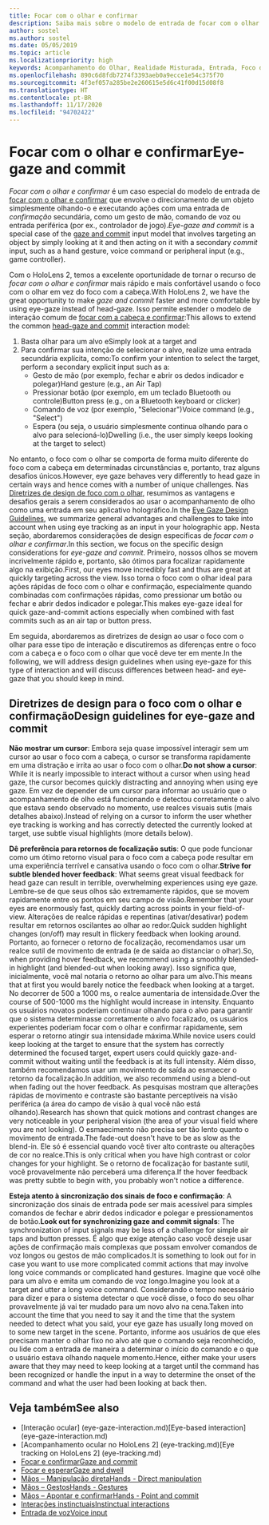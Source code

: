 ```yaml
---
title: Focar com o olhar e confirmar
description: Saiba mais sobre o modelo de entrada de focar com o olhar e confirmar, um tipo de focar e confirmar em que focar é olhar para um objeto.
author: sostel
ms.author: sostel
ms.date: 05/05/2019
ms.topic: article
ms.localizationpriority: high
keywords: Acompanhamento do Olhar, Realidade Misturada, Entrada, Foco do Olhar, Direcionamento de Foco, HoloLens 2, Seleção baseada no Olhar, headset de realidade misturada, headset do windows mixed reality, headset de realidade virtual, HoloLens, MRTK, Kit de Ferramentas de Realidade Misturada, foco
ms.openlocfilehash: 890c6d8fdb7274f3393aeb0a9ecce1e54c375f70
ms.sourcegitcommit: 4f3ef057a285be2e260615e5d6c41f00d15d08f8
ms.translationtype: HT
ms.contentlocale: pt-BR
ms.lasthandoff: 11/17/2020
ms.locfileid: "94702422"
---
```

# <a name="eye-gaze-and-commit"></a><span data-ttu-id="a186b-104">Focar com o olhar e confirmar</span><span class="sxs-lookup"><span data-stu-id="a186b-104">Eye-gaze and commit</span></span>
<span data-ttu-id="a186b-105">_Focar com o olhar e confirmar_ é um caso especial do modelo de entrada de [focar com o olhar e confirmar](gaze-and-commit.md) que envolve o direcionamento de um objeto simplesmente olhando-o e executando ações com uma entrada de _confirmação_ secundária, como um gesto de mão, comando de voz ou entrada periférica (por ex., controlador de jogo).</span><span class="sxs-lookup"><span data-stu-id="a186b-105">_Eye-gaze and commit_ is a special case of the [gaze and commit](gaze-and-commit.md) input model that involves targeting an object by simply looking at it and then acting on it with a secondary _commit_ input, such as a hand gesture, voice command or peripheral input (e.g., game controller).</span></span> 

<span data-ttu-id="a186b-106">Com o HoloLens 2, temos a excelente oportunidade de tornar o recurso de _focar com o olhar e confirmar_ mais rápido e mais confortável usando o foco com o olhar em vez do foco com a cabeça.</span><span class="sxs-lookup"><span data-stu-id="a186b-106">With HoloLens 2, we have the great opportunity to make _gaze and commit_ faster and more comfortable by using eye-gaze instead of head-gaze.</span></span> <span data-ttu-id="a186b-107">Isso permite estender o modelo de interação comum de [focar com a cabeça e confirmar](gaze-and-commit.md):</span><span class="sxs-lookup"><span data-stu-id="a186b-107">This allows to extend the common [head-gaze and commit](gaze-and-commit.md) interaction model:</span></span> 
1. <span data-ttu-id="a186b-108">Basta olhar para um alvo e</span><span class="sxs-lookup"><span data-stu-id="a186b-108">Simply look at a target and</span></span> 
2. <span data-ttu-id="a186b-109">Para confirmar sua intenção de selecionar o alvo, realize uma entrada secundária explícita, como:</span><span class="sxs-lookup"><span data-stu-id="a186b-109">To confirm your intention to select the target, perform a secondary explicit input such as a:</span></span>  
   - <span data-ttu-id="a186b-110">Gesto de mão (por exemplo, fechar e abrir os dedos indicador e polegar)</span><span class="sxs-lookup"><span data-stu-id="a186b-110">Hand gesture (e.g., an Air Tap)</span></span>
   - <span data-ttu-id="a186b-111">Pressionar botão (por exemplo, em um teclado Bluetooth ou controle)</span><span class="sxs-lookup"><span data-stu-id="a186b-111">Button press (e.g., on a Bluetooth keyboard or clicker)</span></span>
   - <span data-ttu-id="a186b-112">Comando de voz (por exemplo, "Selecionar")</span><span class="sxs-lookup"><span data-stu-id="a186b-112">Voice command (e.g., "Select")</span></span>
   - <span data-ttu-id="a186b-113">Espera (ou seja, o usuário simplesmente continua olhando para o alvo para selecioná-lo)</span><span class="sxs-lookup"><span data-stu-id="a186b-113">Dwelling (i.e., the user simply keeps looking at the target to select)</span></span>

<span data-ttu-id="a186b-114">No entanto, o foco com o olhar se comporta de forma muito diferente do foco com a cabeça em determinadas circunstâncias e, portanto, traz alguns desafios únicos.</span><span class="sxs-lookup"><span data-stu-id="a186b-114">However, eye gaze behaves very differently to head gaze in certain ways and hence comes with a number of unique challenges.</span></span> <span data-ttu-id="a186b-115">Nas [Diretrizes de design de foco com o olhar](eye-tracking.md), resumimos as vantagens e desafios gerais a serem considerados ao usar o acompanhamento de olho como uma entrada em seu aplicativo holográfico.</span><span class="sxs-lookup"><span data-stu-id="a186b-115">In the [Eye Gaze Design Guidelines](eye-tracking.md), we summarize general advantages and challenges to take into account when using eye tracking as an input in your holographic app.</span></span> <span data-ttu-id="a186b-116">Nesta seção, abordaremos considerações de design específicas de _focar com o olhar e confirmar_.</span><span class="sxs-lookup"><span data-stu-id="a186b-116">In this section, we focus on the specific design considerations for _eye-gaze and commit_.</span></span>
<span data-ttu-id="a186b-117">Primeiro, nossos olhos se movem incrivelmente rápido e, portanto, são ótimos para focalizar rapidamente algo na exibição.</span><span class="sxs-lookup"><span data-stu-id="a186b-117">First, our eyes move incredibly fast and thus are great at quickly targeting across the view.</span></span> <span data-ttu-id="a186b-118">Isso torna o foco com o olhar ideal para ações rápidas de foco com o olhar e confirmação, especialmente quando combinadas com confirmações rápidas, como pressionar um botão ou fechar e abrir dedos indicador e polegar.</span><span class="sxs-lookup"><span data-stu-id="a186b-118">This makes eye-gaze ideal for quick gaze-and-commit actions especially when combined with fast commits such as an air tap or button press.</span></span>
   
<span data-ttu-id="a186b-119">Em seguida, abordaremos as diretrizes de design ao usar o foco com o olhar para esse tipo de interação e discutiremos as diferenças entre o foco com a cabeça e o foco com o olhar que você deve ter em mente.</span><span class="sxs-lookup"><span data-stu-id="a186b-119">In the following, we will address design guidelines when using eye-gaze for this type of interaction and will discuss differences between head- and eye-gaze that you should keep in mind.</span></span>

## <a name="design-guidelines-for-eye-gaze-and-commit"></a><span data-ttu-id="a186b-120">Diretrizes de design para o foco com o olhar e confirmação</span><span class="sxs-lookup"><span data-stu-id="a186b-120">Design guidelines for eye-gaze and commit</span></span>

<span data-ttu-id="a186b-121">**Não mostrar um cursor**: Embora seja quase impossível interagir sem um cursor ao usar o foco com a cabeça, o cursor se transforma rapidamente em uma distração e irrita ao usar o foco com o olhar.</span><span class="sxs-lookup"><span data-stu-id="a186b-121">**Do not show a cursor**: While it is nearly impossible to interact without a cursor when using head gaze, the cursor becomes quickly distracting and annoying when using eye gaze.</span></span> <span data-ttu-id="a186b-122">Em vez de depender de um cursor para informar ao usuário que o acompanhamento de olho está funcionando e detectou corretamente o alvo que estava sendo observado no momento, use realces visuais sutis (mais detalhes abaixo).</span><span class="sxs-lookup"><span data-stu-id="a186b-122">Instead of relying on a cursor to inform the user whether eye tracking is working and has correctly detected the currently looked at target, use subtle visual highlights (more details below).</span></span>

<span data-ttu-id="a186b-123">**Dê preferência para retornos de focalização sutis**: O que pode funcionar como um ótimo retorno visual para o foco com a cabeça pode resultar em uma experiência terrível e cansativa usando o foco com o olhar.</span><span class="sxs-lookup"><span data-stu-id="a186b-123">**Strive for subtle blended hover feedback**: What seems great visual feedback for head gaze can result in terrible, overwhelming experiences using eye gaze.</span></span> <span data-ttu-id="a186b-124">Lembre-se de que seus olhos são extremamente rápidos, que se movem rapidamente entre os pontos em seu campo de visão.</span><span class="sxs-lookup"><span data-stu-id="a186b-124">Remember that your eyes are enormously fast, quickly darting across points in your field-of-view.</span></span> <span data-ttu-id="a186b-125">Alterações de realce rápidas e repentinas (ativar/desativar) podem resultar em retornos oscilantes ao olhar ao redor.</span><span class="sxs-lookup"><span data-stu-id="a186b-125">Quick sudden highlight changes (on/off) may result in flickery feedback when looking around.</span></span> <span data-ttu-id="a186b-126">Portanto, ao fornecer o retorno de focalização, recomendamos usar um realce sutil de movimento de entrada (e de saída ao distanciar o olhar).</span><span class="sxs-lookup"><span data-stu-id="a186b-126">So, when providing hover feedback, we recommend using a smoothly blended-in highlight (and blended-out when looking away).</span></span> <span data-ttu-id="a186b-127">Isso significa que, inicialmente, você mal notaria o retorno ao olhar para um alvo.</span><span class="sxs-lookup"><span data-stu-id="a186b-127">This means that at first you would barely notice the feedback when looking at a target.</span></span> <span data-ttu-id="a186b-128">No decorrer de 500 a 1000 ms, o realce aumentaria de intensidade.</span><span class="sxs-lookup"><span data-stu-id="a186b-128">Over the course of 500-1000 ms the highlight would increase in intensity.</span></span> <span data-ttu-id="a186b-129">Enquanto os usuários novatos poderiam continuar olhando para o alvo para garantir que o sistema determinasse corretamente o alvo focalizado, os usuários experientes poderiam focar com o olhar e confirmar rapidamente, sem esperar o retorno atingir sua intensidade máxima.</span><span class="sxs-lookup"><span data-stu-id="a186b-129">While novice users could keep looking at the target to ensure that the system has correctly determined the focused target, expert users could quickly gaze-and-commit without waiting until the feedback is at its full intensity.</span></span> <span data-ttu-id="a186b-130">Além disso, também recomendamos usar um movimento de saída ao esmaecer o retorno da focalização.</span><span class="sxs-lookup"><span data-stu-id="a186b-130">In addition, we also recommend using a blend-out when fading out the hover feedback.</span></span> <span data-ttu-id="a186b-131">As pesquisas mostram que alterações rápidas de movimento e contraste são bastante perceptíveis na visão periférica (a área do campo de visão à qual você não está olhando).</span><span class="sxs-lookup"><span data-stu-id="a186b-131">Research has shown that quick motions and contrast changes are very noticeable in your peripheral vision (the area of your visual field where you are not looking).</span></span>
<span data-ttu-id="a186b-132">O esmaecimento não precisa ser tão lento quanto o movimento de entrada.</span><span class="sxs-lookup"><span data-stu-id="a186b-132">The fade-out doesn't have to be as slow as the blend-in.</span></span> <span data-ttu-id="a186b-133">Ele só é essencial quando você tiver alto contraste ou alterações de cor no realce.</span><span class="sxs-lookup"><span data-stu-id="a186b-133">This is only critical when you have high contrast or color changes for your highlight.</span></span> <span data-ttu-id="a186b-134">Se o retorno de focalização for bastante sutil, você provavelmente não perceberá uma diferença.</span><span class="sxs-lookup"><span data-stu-id="a186b-134">If the hover feedback was pretty subtle to begin with, you probably won't notice a difference.</span></span>

<span data-ttu-id="a186b-135">**Esteja atento à sincronização dos sinais de foco e confirmação**: A sincronização dos sinais de entrada pode ser mais acessível para simples comandos de fechar e abrir dedos indicador e polegar e pressionamentos de botão.</span><span class="sxs-lookup"><span data-stu-id="a186b-135">**Look out for synchronizing gaze and commit signals**: The synchronization of input signals may be less of a challenge for simple air taps and button presses.</span></span> <span data-ttu-id="a186b-136">É algo que exige atenção caso você deseje usar ações de confirmação mais complexas que possam envolver comandos de voz longos ou gestos de mão complicados.</span><span class="sxs-lookup"><span data-stu-id="a186b-136">It is something to look out for in case you want to use more complicated commit actions that may involve long voice commands or complicated hand gestures.</span></span> <span data-ttu-id="a186b-137">Imagine que você olhe para um alvo e emita um comando de voz longo.</span><span class="sxs-lookup"><span data-stu-id="a186b-137">Imagine you look at a target and utter a long voice command.</span></span> <span data-ttu-id="a186b-138">Considerando o tempo necessário para dizer e para o sistema detectar o que você disse, o foco do seu olhar provavelmente já vai ter mudado para um novo alvo na cena.</span><span class="sxs-lookup"><span data-stu-id="a186b-138">Taken into account the time that you need to say it and the time that the system needed to detect what you said, your eye gaze has usually long moved on to some new target in the scene.</span></span> <span data-ttu-id="a186b-139">Portanto, informe aos usuários de que eles precisam manter o olhar fixo no alvo até que o comando seja reconhecido, ou lide com a entrada de maneira a determinar o início do comando e o que o usuário estava olhando naquele momento.</span><span class="sxs-lookup"><span data-stu-id="a186b-139">Hence, either make your users aware that they may need to keep looking at a target until the command has been recognized or handle the input in a way to determine the onset of the command and what the user had been looking at back then.</span></span>

## <a name="see-also"></a><span data-ttu-id="a186b-140">Veja também</span><span class="sxs-lookup"><span data-stu-id="a186b-140">See also</span></span>
* <span data-ttu-id="a186b-141">[Interação ocular] (eye-gaze-interaction.md)</span><span class="sxs-lookup"><span data-stu-id="a186b-141">[Eye-based interaction] (eye-gaze-interaction.md)</span></span>
* <span data-ttu-id="a186b-142">[Acompanhamento ocular no HoloLens 2] (eye-tracking.md)</span><span class="sxs-lookup"><span data-stu-id="a186b-142">[Eye tracking on HoloLens 2] (eye-tracking.md)</span></span>
* [<span data-ttu-id="a186b-143">Focar e confirmar</span><span class="sxs-lookup"><span data-stu-id="a186b-143">Gaze and commit</span></span>](gaze-and-commit.md)
* [<span data-ttu-id="a186b-144">Focar e esperar</span><span class="sxs-lookup"><span data-stu-id="a186b-144">Gaze and dwell</span></span>](gaze-and-dwell.md)
* [<span data-ttu-id="a186b-145">Mãos – Manipulação direta</span><span class="sxs-lookup"><span data-stu-id="a186b-145">Hands - Direct manipulation</span></span>](direct-manipulation.md)
* [<span data-ttu-id="a186b-146">Mãos – Gestos</span><span class="sxs-lookup"><span data-stu-id="a186b-146">Hands - Gestures</span></span>](gaze-and-commit.md#composite-gestures)
* [<span data-ttu-id="a186b-147">Mãos – Apontar e confirmar</span><span class="sxs-lookup"><span data-stu-id="a186b-147">Hands - Point and commit</span></span>](point-and-commit.md)
* [<span data-ttu-id="a186b-148">Interações instinctuais</span><span class="sxs-lookup"><span data-stu-id="a186b-148">Instinctual interactions</span></span>](interaction-fundamentals.md)
* [<span data-ttu-id="a186b-149">Entrada de voz</span><span class="sxs-lookup"><span data-stu-id="a186b-149">Voice input</span></span>](voice-input.md)
